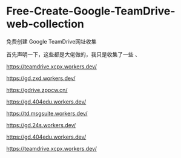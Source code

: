 # Free-Create-Google-TeamDrive-web-collection
免费创建 Google TeamDrive网址收集



首先声明一下，这些都是大佬做的，我只是收集了一些
、


https://teamdrive.xcpx.workers.dev/


https://gd.zxd.workers.dev/


https://gdrive.zppcw.cn/


https://gd.404edu.workers.dev/


https://td.msgsuite.workers.dev/


https://gd.24s.workers.dev/


https://gd.404edu.workers.dev/


https://teamdrive.xcpx.workers.dev/


